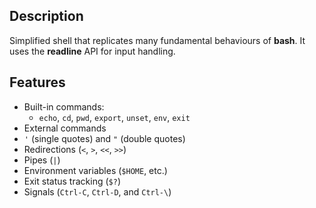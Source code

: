 ## Description
Simplified shell that replicates many fundamental behaviours of **bash**.
It uses the **readline** API for input handling.

## Features
- Built-in commands:
	- `echo`, `cd`, `pwd`, `export`, `unset`, `env`, `exit`
- External commands
- `'` (single quotes) and `"` (double quotes)
- Redirections (`<`, `>`, `<<`, `>>`)
- Pipes (`|`)
- Environment variables (`$HOME`, etc.)
- Exit status tracking (`$?`)
- Signals (`Ctrl-C`, `Ctrl-D`, and `Ctrl-\`)
